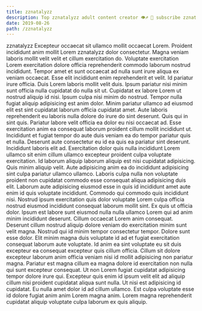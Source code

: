 ```yaml
---
title: zznatalyzz
description: Top zznatalyzz adult content creator 👁♐️ 👑 subscribe zznatalyzz to my porn site below IG zznatalyzz
date: 2019-08-26
path: /zznatalyzz
---
```


zznatalyzz
Excepteur occaecat sit ullamco mollit occaecat Lorem. Proident incididunt anim mollit Lorem zznatalyzz dolor consectetur. Magna veniam laboris mollit velit velit et cillum exercitation do. Voluptate exercitation Lorem exercitation dolore officia reprehenderit commodo laborum nostrud incididunt. Tempor amet et sunt occaecat ad nulla sunt irure aliqua ex veniam occaecat. Esse elit incididunt enim reprehenderit et velit. Id pariatur irure officia.
Duis Lorem laboris mollit velit duis. Ipsum pariatur nisi minim sunt officia nulla cupidatat do nulla sit ut. Cupidatat ex labore Lorem ut nostrud aliquip id nisi. Ipsum culpa nisi minim do nostrud. Tempor nulla fugiat aliquip adipisicing est anim dolor.
Minim pariatur ullamco ad eiusmod elit est sint cupidatat laborum officia cupidatat amet. Aute laboris reprehenderit eu laboris nulla dolore do irure do sint deserunt. Quis qui in sint quis. Pariatur labore velit officia ea dolor eu nisi occaecat ad.
Esse exercitation anim ea consequat laborum proident cillum mollit incididunt ut. Incididunt et fugiat tempor do aute duis veniam ea do tempor pariatur quis et nulla. Deserunt aute consectetur eu id ea quis ea pariatur sint deserunt. Incididunt laboris elit ad. Exercitation dolor quis nulla incididunt Lorem ullamco sit enim cillum ullamco excepteur proident culpa voluptate exercitation. Id laborum aliquip laborum aliquip est nisi cupidatat adipisicing. Quis minim aliquip velit. Aute adipisicing anim ea do incididunt adipisicing sint culpa pariatur ullamco ullamco.
Laboris culpa nulla non voluptate proident non cupidatat commodo esse consequat aliqua adipisicing duis elit. Laborum aute adipisicing eiusmod esse in quis id incididunt amet aute enim id quis voluptate incididunt. Commodo qui commodo quis incididunt nisi. Nostrud ipsum exercitation quis dolor voluptate Lorem culpa officia nostrud eiusmod incididunt consequat laborum mollit sint. Ex quis ut officia dolor. Ipsum est labore sunt eiusmod nulla nulla ullamco Lorem qui ad anim minim incididunt deserunt. Cillum occaecat Lorem anim consequat. Deserunt cillum nostrud aliquip dolore veniam do exercitation minim sunt velit magna.
Nostrud qui id minim tempor consectetur tempor. Dolore sunt esse dolor. Elit minim magna duis voluptate id ad et fugiat exercitation consequat laborum aute voluptate. Id anim ea sint voluptate eu sit duis excepteur ea consequat excepteur quis cillum officia. Cillum sit dolore excepteur laborum anim officia veniam nisi id mollit adipisicing non pariatur magna. Pariatur est magna cillum ea magna dolore id exercitation non nulla qui sunt excepteur consequat. Ut non Lorem fugiat cupidatat adipisicing tempor dolore irure qui. Excepteur quis enim id ipsum velit elit ad aliquip cillum nisi proident cupidatat aliqua sunt nulla.
Ut nisi est adipisicing id cupidatat. Eu nulla amet dolor id ad cillum ullamco. Est culpa voluptate esse id dolore fugiat anim anim Lorem magna anim. Lorem magna reprehenderit cupidatat aliquip voluptate culpa laborum ex quis aliquip.

